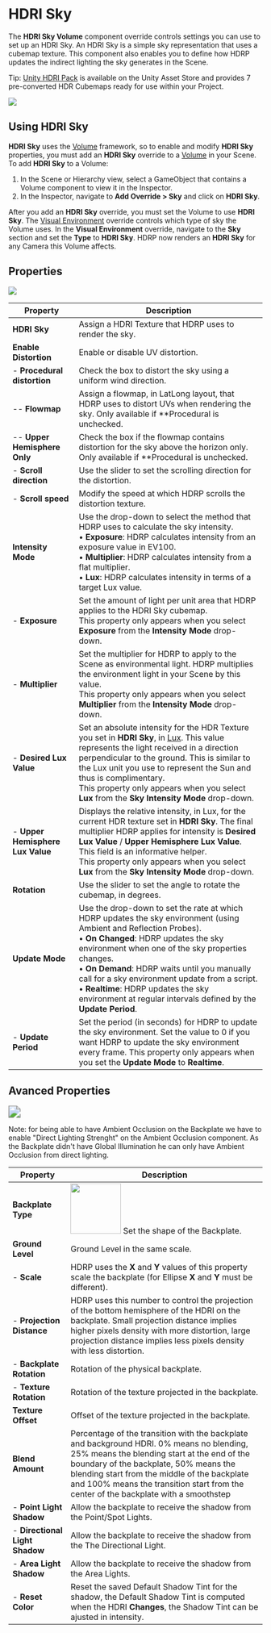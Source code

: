 # HDRI Sky

The **HDRI Sky Volume** component override controls settings you can use to set up an HDRI Sky. An HDRI Sky is a simple sky representation that uses a cubemap texture. This component also enables you to define how HDRP updates the indirect lighting the sky generates in the Scene.

Tip: [Unity HDRI Pack](https://assetstore.unity.com/packages/essentials/beta-projects/unity-hdri-pack-72511) is available on the Unity Asset Store and provides 7 pre-converted HDR Cubemaps ready for use within your Project.

![](Images/HDRPFeatures-HDRISky.png)

## Using HDRI Sky

**HDRI Sky** uses the [Volume](Volumes.html) framework, so to enable and modify **HDRI Sky** properties, you must add an **HDRI Sky** override to a [Volume](Volumes.html) in your Scene. To add **HDRI Sky** to a Volume:

1. In the Scene or Hierarchy view, select a GameObject that contains a Volume component to view it in the Inspector.
2. In the Inspector, navigate to **Add Override > Sky** and click on **HDRI Sky**.

After you add an **HDRI Sky** override, you must set the Volume to use **HDRI Sky**. The [Visual Environment](Override-Visual-Environment.html) override controls which type of sky the Volume uses. In the **Visual Environment** override, navigate to the **Sky** section and set the **Type** to **HDRI Sky**. HDRP now renders an **HDRI Sky** for any Camera this Volume affects.

## Properties

![](Images/Override-HDRISky1.png)

| Property                         | Description                                                  |
| -------------------------------- | ------------------------------------------------------------ |
| **HDRI Sky**                     | Assign a HDRI Texture that HDRP uses to render the sky.      |
| **Enable Distortion**            | Enable or disable UV distortion. |
| - **Procedural distortion**      | Check the box to distort the sky using a uniform wind direction. |
| -- **Flowmap**                   | Assign a flowmap, in LatLong layout, that HDRP uses to distort UVs when rendering the sky. Only available if **Procedural is unchecked. |
| -- **Upper Hemisphere Only**     | Check the box if the flowmap contains distortion for the sky above the horizon only. Only available if **Procedural is unchecked. |
| - **Scroll direction**           | Use the slider to set the scrolling direction for the distortion. |
| - **Scroll speed**               | Modify the speed at which HDRP scrolls the distortion texture. |
| **Intensity Mode**        | Use the drop-down to select the method that HDRP uses to calculate the sky intensity.<br />&#8226; **Exposure**: HDRP calculates intensity from an exposure value in EV100.<br />&#8226; **Multiplier**: HDRP calculates intensity from a flat multiplier. <br />&#8226; **Lux**: HDRP calculates intensity in terms of a target Lux value. |
| - **Exposure**                   | Set the amount of light per unit area that HDRP applies to the HDRI Sky cubemap.<br />This property only appears when you select **Exposure** from the **Intensity Mode** drop-down. |
| - **Multiplier**                 | Set the multiplier for HDRP to apply to the Scene as environmental light. HDRP multiplies the environment light in your Scene by this value.<br />This property only appears when you select **Multiplier** from the **Intensity Mode** drop-down. |
| - **Desired Lux Value**          | Set an absolute intensity for the HDR Texture you set in **HDRI Sky**, in [Lux](Physical-Light-Units.html#Lux). This value represents the light received in a direction perpendicular to the ground. This is similar to the Lux unit you use to represent the Sun and thus is complimentary.<br />This property only appears when you select **Lux** from the **Sky Intensity Mode** drop-down. |
| - **Upper Hemisphere Lux Value** | Displays the relative intensity, in Lux, for the current HDR texture set in **HDRI Sky**. The final multiplier HDRP applies for intensity is **Desired Lux Value** / **Upper Hemisphere Lux Value**. This field is an informative helper.<br />This property only appears when you select **Lux** from the **Sky Intensity Mode** drop-down. |
| **Rotation**                     | Use the slider to set the angle to rotate the cubemap, in degrees. |
| **Update Mode**                  | Use the drop-down to set the rate at which HDRP updates the sky environment (using Ambient and Reflection Probes).<br />&#8226; **On Changed**: HDRP updates the sky environment when one of the sky properties changes.<br />&#8226; **On Demand**: HDRP waits until you manually call for a sky environment update from a script.<br />&#8226; **Realtime**: HDRP updates the sky environment at regular intervals defined by the **Update Period**. |
| - **Update Period**              | Set the period (in seconds) for HDRP to update the sky environment. Set the value to 0 if you want HDRP to update the sky environment every frame. This property only appears when you set the **Update Mode** to **Realtime**. |

## Avanced Properties

<img src="Images/Override-HDRISky2.png" style="zoom:150%;" />

Note: for being able to have Ambient Occlusion on the Backplate we have to enable "Direct Lighting Strenght" on the Ambient Occlusion component. As the Backplate didn't have Global Illumination he can only have Ambient Occlusion from direct lighting.


| Property                         | Description                                                  |
| -------------------------------- | ------------------------------------------------------------ |
| **Backplate Type** | <img src="Images/Override-HDRISky3.png" width="100"/> Set the shape of the Backplate. |
| **Ground Level** | Ground Level in the same scale. |
| - **Scale** | HDRP uses the **X** and **Y** values of this property scale the backplate (for Ellipse **X** and **Y** must be different). |
| - **Projection Distance** | HDRP uses this number to control the projection of the bottom hemisphere of the HDRI on the backplate. Small projection distance implies higher pixels density with more distortion, large projection distance implies less pixels density with less distortion. |
| - **Backplate Rotation** | Rotation of the physical backplate. |
| - **Texture Rotation** | Rotation of the texture projected in the backplate. |
| **Texture Offset** | Offset of the texture projected in the backplate. |
| **Blend Amount** | Percentage of the transition with the backplate and background HDRI. 0% means no blending, 25% means the blending start at the end of the boundary of the backplate, 50% means the blending start from the middle of the backplate and 100% means the transition start from the center of the backplate with a smoothstep |
| - **Point Light Shadow** | Allow the backplate to receive the shadow from the Point/Spot Lights. |
| - **Directional Light Shadow** | Allow the backplate to receive the shadow from the The Directional Light. |
| - **Area Light Shadow** | Allow the backplate to receive the shadow from the Area Lights. |
| - **Reset Color** | Reset the saved Default Shadow Tint for the shadow, the Default Shadow Tint is computed when the HDRI **Changes**, the Shadow Tint can be ajusted in intensity. |
